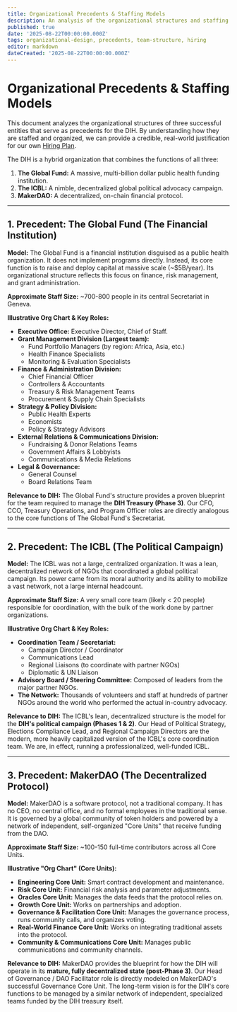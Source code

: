 ```yaml
---
title: Organizational Precedents & Staffing Models
description: An analysis of the organizational structures and staffing models of key precedents—The Global Fund, the ICBL, and MakerDAO—to inform the DIH's own team structure.
published: true
date: '2025-08-22T00:00:00.000Z'
tags: organizational-design, precedents, team-structure, hiring
editor: markdown
dateCreated: '2025-08-22T00:00:00.000Z'
---
```


# Organizational Precedents & Staffing Models

This document analyzes the organizational structures of three successful entities that serve as precedents for the DIH. By understanding how they are staffed and organized, we can provide a credible, real-world justification for our own [Hiring Plan](../careers/hiring-plan.md).

The DIH is a hybrid organization that combines the functions of all three:
1.  **The Global Fund:** A massive, multi-billion dollar public health funding institution.
2.  **The ICBL:** A nimble, decentralized global political advocacy campaign.
3.  **MakerDAO:** A decentralized, on-chain financial protocol.

---

## 1. Precedent: The Global Fund (The Financial Institution)

**Model:** The Global Fund is a financial institution disguised as a public health organization. It does not implement programs directly. Instead, its core function is to raise and deploy capital at massive scale (~$5B/year). Its organizational structure reflects this focus on finance, risk management, and grant administration.

**Approximate Staff Size:** ~700-800 people in its central Secretariat in Geneva.

**Illustrative Org Chart & Key Roles:**
*   **Executive Office:** Executive Director, Chief of Staff.
*   **Grant Management Division (Largest team):**
    *   Fund Portfolio Managers (by region: Africa, Asia, etc.)
    *   Health Finance Specialists
    *   Monitoring & Evaluation Specialists
*   **Finance & Administration Division:**
    *   Chief Financial Officer
    *   Controllers & Accountants
    *   Treasury & Risk Management Teams
    *   Procurement & Supply Chain Specialists
*   **Strategy & Policy Division:**
    *   Public Health Experts
    *   Economists
    *   Policy & Strategy Advisors
*   **External Relations & Communications Division:**
    *   Fundraising & Donor Relations Teams
    *   Government Affairs & Lobbyists
    *   Communications & Media Relations
*   **Legal & Governance:**
    *   General Counsel
    *   Board Relations Team

**Relevance to DIH:** The Global Fund's structure provides a proven blueprint for the team required to manage the **DIH Treasury (Phase 3)**. Our CFO, CCO, Treasury Operations, and Program Officer roles are directly analogous to the core functions of The Global Fund's Secretariat.

---

## 2. Precedent: The ICBL (The Political Campaign)

**Model:** The ICBL was not a large, centralized organization. It was a lean, decentralized network of NGOs that coordinated a global political campaign. Its power came from its moral authority and its ability to mobilize a vast network, not a large internal headcount.

**Approximate Staff Size:** A very small core team (likely < 20 people) responsible for coordination, with the bulk of the work done by partner organizations.

**Illustrative Org Chart & Key Roles:**
*   **Coordination Team / Secretariat:**
    *   Campaign Director / Coordinator
    *   Communications Lead
    *   Regional Liaisons (to coordinate with partner NGOs)
    *   Diplomatic & UN Liaison
*   **Advisory Board / Steering Committee:** Composed of leaders from the major partner NGOs.
*   **The Network:** Thousands of volunteers and staff at hundreds of partner NGOs around the world who performed the actual in-country advocacy.

**Relevance to DIH:** The ICBL's lean, decentralized structure is the model for the **DIH's political campaign (Phases 1 & 2)**. Our Head of Political Strategy, Elections Compliance Lead, and Regional Campaign Directors are the modern, more heavily capitalized version of the ICBL's core coordination team. We are, in effect, running a professionalized, well-funded ICBL.

---

## 3. Precedent: MakerDAO (The Decentralized Protocol)

**Model:** MakerDAO is a software protocol, not a traditional company. It has no CEO, no central office, and no formal employees in the traditional sense. It is governed by a global community of token holders and powered by a network of independent, self-organized "Core Units" that receive funding from the DAO.

**Approximate Staff Size:** ~100-150 full-time contributors across all Core Units.

**Illustrative "Org Chart" (Core Units):**
*   **Engineering Core Unit:** Smart contract development and maintenance.
*   **Risk Core Unit:** Financial risk analysis and parameter adjustments.
*   **Oracles Core Unit:** Manages the data feeds that the protocol relies on.
*   **Growth Core Unit:** Works on partnerships and adoption.
*   **Governance & Facilitation Core Unit:** Manages the governance process, runs community calls, and organizes voting.
*   **Real-World Finance Core Unit:** Works on integrating traditional assets into the protocol.
*   **Community & Communications Core Unit:** Manages public communications and community channels.

**Relevance to DIH:** MakerDAO provides the blueprint for how the DIH will operate in its **mature, fully decentralized state (post-Phase 3)**. Our Head of Governance / DAO Facilitator role is directly modeled on MakerDAO's successful Governance Core Unit. The long-term vision is for the DIH's core functions to be managed by a similar network of independent, specialized teams funded by the DIH treasury itself.
